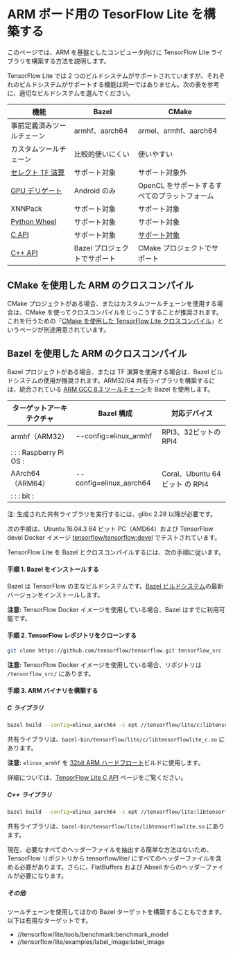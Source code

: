 # ARM ボード用の TesorFlow Lite を構築する

このページでは、ARM を基盤としたコンピュータ向けに TensorFlow Lite ライブラリを構築する方法を説明します。

TensorFlow Lite では 2 つのビルドシステムがサポートされていますが、それぞれのビルドシステムがサポートする機能は同一ではありません。次の表を参考に、適切なビルドシステムを選んでください。

機能 | Bazel | CMake
--- | --- | ---
事前定義済みツールチェーン | armhf、aarch64 | armel、armhf、aarch64
カスタムツールチェーン | 比較的使いにくい | 使いやすい
[セレクト TF 演算](https://www.tensorflow.org/lite/guide/ops_select) | サポート対象 | サポート対象外
[GPU デリゲート](https://www.tensorflow.org/lite/performance/gpu) | Android のみ | OpenCL をサポートするすべてのプラットフォーム
XNNPack | サポート対象 | サポート対象
[Python Wheel](https://www.tensorflow.org/lite/guide/build_cmake_pip) | サポート対象 | サポート対象
[C API](https://github.com/tensorflow/tensorflow/blob/master/tensorflow/lite/c/README.md) | サポート対象 | [サポート対象](https://www.tensorflow.org/lite/guide/build_cmake#build_tensorflow_lite_c_library)
[C++ API](https://www.tensorflow.org/lite/guide/inference#load_and_run_a_model_in_c) | Bazel プロジェクトでサポート | CMake プロジェクトでサポート

## CMake を使用した ARM のクロスコンパイル

CMake プロジェクトがある場合、またはカスタムツールチェーンを使用する場合は、CMake を使ってクロスコンパイルをじっこうすることが推奨されます。これを行うための「[CMake を使用した TensorFlow Lite クロスコンパイル](https://www.tensorflow.org/lite/guide/build_cmake_arm)」というページが別途用意されています。

## Bazel を使用した ARM のクロスコンパイル

Bazel プロジェクトがある場合、または TF 演算を使用する場合は、Bazel ビルドシステムの使用が推奨されます。ARM32/64 共有ライブラリを構築するには、統合されている [ARM GCC 8.3 ツールチェーン](https://github.com/tensorflow/tensorflow/tree/master/tensorflow/tools/toolchains/embedded/arm-linux)を Bazel を使用します。

ターゲットアーキテクチャ | Bazel 構成 | 対応デバイス
--- | --- | ---
armhf（ARM32） | --config=elinux_armhf | RPI3、32ビットの RPI4
:                     :                         : Raspberry Pi OS            : |  |
AArch64（ARM64） | --config=elinux_aarch64 | Coral、Ubuntu 64ビット の RPI4
:                     :                         : bit                        : |  |

注: 生成された共有ライブラリを実行するには、glibc 2.28 以降が必要です。

次の手順は、Ubuntu 16.04.3 64 ビット PC（AMD64）および TensorFlow devel Docker イメージ [tensorflow/tensorflow:devel](https://hub.docker.com/r/tensorflow/tensorflow/tags/) でテストされています。

TensorFlow Lite を Bazel とクロスコンパイルするには、次の手順に従います。

#### 手順 1. Bazel をインストールする

Bazel は TensorFlow の主なビルドシステムです。[Bazel ビルドシステム](https://bazel.build/versions/master/docs/install.html)の最新バージョンをインストールします。

**注意:** TensorFlow Docker イメージを使用している場合、Bazel はすでに利用可能です。

#### 手順 2. TensorFlow レポジトリをクローンする

```sh
git clone https://github.com/tensorflow/tensorflow.git tensorflow_src
```

**注意:** TensorFlow Docker イメージを使用している場合、リポジトリは `/tensorflow_src/` にあります。

#### 手順 3. ARM バイナリを構築する

##### C ライブラリ

```bash
bazel build --config=elinux_aarch64 -c opt //tensorflow/lite/c:libtensorflowlite_c.so
```

共有ライブラリは、`bazel-bin/tensorflow/lite/c/libtensorflowlite_c.so` にあります。

**注意:** `elinux_armhf` を [32bit ARM ハードフロート](https://wiki.debian.org/ArmHardFloatPort)ビルドに使用します。

詳細については、[TensorFlow Lite C API](https://github.com/tensorflow/tensorflow/blob/master/tensorflow/lite/c/README.md) ページをご覧ください。

##### C++ ライブラリ

```bash
bazel build --config=elinux_aarch64 -c opt //tensorflow/lite:libtensorflowlite.so
```

共有ライブラリは、`bazel-bin/tensorflow/lite/libtensorflowlite.so` にあります。

現在、必要なすべてのヘッダーファイルを抽出する簡単な方法はないため、TensorFlow リポジトリから tensorflow/lite/ にすべてのヘッダーファイルを含める必要があります。さらに、FlatBuffers および Abseil からのヘッダーファイルが必要になります。

##### その他

ツールチェーンを使用してほかの Bazel ターゲットを構築することもできます。 以下は有用なターゲットです。

- //tensorflow/lite/tools/benchmark:benchmark_model
- //tensorflow/lite/examples/label_image:label_image
